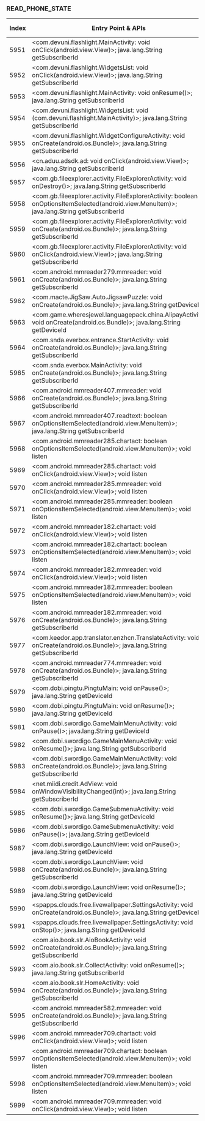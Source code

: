 ### READ_PHONE_STATE
| Index | Entry Point & APIs | Screen shot | Resource id | Label |
| ------------- | ------------- | ------------- |-------------|-------------|
| 5951 | <com.devuni.flashlight.MainActivity: void onClick(android.view.View)>; java.lang.String getSubscriberId | ![](D:\COSMOS\output\py\Drebin\VirusShare_Android_20130506\VirusShare_fac1257bd452d41eb46f8b01c39cb548\com.devuni.flashlight.MainActivity.png) |  | |
| 5952 | <com.devuni.flashlight.WidgetsList: void onClick(android.view.View)>; java.lang.String getSubscriberId | ![](D:\COSMOS\output\py\Drebin\VirusShare_Android_20130506\VirusShare_fac1257bd452d41eb46f8b01c39cb548\com.devuni.flashlight.MainActivity.png) |  | |
| 5953 | <com.devuni.flashlight.MainActivity: void onResume()>; java.lang.String getSubscriberId | ![](D:\COSMOS\output\py\Drebin\VirusShare_Android_20130506\VirusShare_fac1257bd452d41eb46f8b01c39cb548\com.devuni.flashlight.MainActivity.png) |  | |
| 5954 | <com.devuni.flashlight.WidgetsList: void <init>(com.devuni.flashlight.MainActivity)>; java.lang.String getSubscriberId | ![](D:\COSMOS\output\py\Drebin\VirusShare_Android_20130506\VirusShare_fac1257bd452d41eb46f8b01c39cb548\com.devuni.flashlight.MainActivity.png) |  | |
| 5955 | <com.devuni.flashlight.WidgetConfigureActivity: void onCreate(android.os.Bundle)>; java.lang.String getSubscriberId | ![](D:\COSMOS\output\py\Drebin\VirusShare_Android_20130506\VirusShare_fac1257bd452d41eb46f8b01c39cb548\com.devuni.flashlight.WidgetConfigureActivity.png) |  | |
| 5956 | <cn.aduu.adsdk.ad: void onClick(android.view.View)>; java.lang.String getSubscriberId | ![](D:\COSMOS\output\py\Drebin\VirusShare_Android_20130506\VirusShare_fad81626c3dc0d7af60d58b434c11d3d\cn.aduu.adsdk.AdSpotActivity.png) |  | |
| 5957 | <com.gb.fileexplorer.activity.FileExplorerActivity: void onDestroy()>; java.lang.String getSubscriberId | ![](D:\COSMOS\output\py\Drebin\VirusShare_Android_20130506\VirusShare_fb20c5d8b4da6ff5b936664d706dff4a\com.gb.fileexplorer.activity.FileExplorerActivity.png) |  | |
| 5958 | <com.gb.fileexplorer.activity.FileExplorerActivity: boolean onOptionsItemSelected(android.view.MenuItem)>; java.lang.String getSubscriberId | ![](D:\COSMOS\output\py\Drebin\VirusShare_Android_20130506\VirusShare_fb20c5d8b4da6ff5b936664d706dff4a\com.gb.fileexplorer.activity.FileExplorerActivity.png) |  | |
| 5959 | <com.gb.fileexplorer.activity.FileExplorerActivity: void onCreate(android.os.Bundle)>; java.lang.String getSubscriberId | ![](D:\COSMOS\output\py\Drebin\VirusShare_Android_20130506\VirusShare_fb20c5d8b4da6ff5b936664d706dff4a\com.gb.fileexplorer.activity.FileExplorerActivity.png) |  | |
| 5960 | <com.gb.fileexplorer.activity.FileExplorerActivity: void onClick(android.view.View)>; java.lang.String getSubscriberId | ![](D:\COSMOS\output\py\Drebin\VirusShare_Android_20130506\VirusShare_fb20c5d8b4da6ff5b936664d706dff4a\com.gb.fileexplorer.activity.FileExplorerActivity.png) |  | |
| 5961 | <com.android.mmreader279.mmreader: void onCreate(android.os.Bundle)>; java.lang.String getSubscriberId | ![](D:\COSMOS\output\py\Drebin\VirusShare_Android_20130506\VirusShare_fb3e121b448114200372ba7eddc25bb7\com.android.mmreader279.mmreader.png) |  | |
| 5962 | <com.macte.JigSaw.Auto.JigsawPuzzle: void onCreate(android.os.Bundle)>; java.lang.String getDeviceId | ![](D:\COSMOS\output\py\Drebin\VirusShare_Android_20130506\VirusShare_fba71bb55ae60af29dee1dd864dff3e9\com.macte.JigSaw.Auto.JigsawPuzzle.png) |  | |
| 5963 | <com.game.wheresjewel.languagepack.china.AlipayActivity: void onCreate(android.os.Bundle)>; java.lang.String getDeviceId | ![](D:\COSMOS\output\py\Drebin\VirusShare_Android_20130506\VirusShare_fbbcfab8e6512d2d561156dcafe55eed\com.game.wheresjewel.languagepack.china.AlipayActivity.png) |  | |
| 5964 | <com.snda.everbox.entrance.StartActivity: void onCreate(android.os.Bundle)>; java.lang.String getSubscriberId | ![](D:\COSMOS\output\py\Drebin\VirusShare_Android_20130506\VirusShare_fbf7a9dfa497c98bd8f9b4f47923e85f\com.snda.everbox.entrance.StartActivity.png) |  | |
| 5965 | <com.snda.everbox.MainActivity: void onCreate(android.os.Bundle)>; java.lang.String getSubscriberId | ![](D:\COSMOS\output\py\Drebin\VirusShare_Android_20130506\VirusShare_fbf7a9dfa497c98bd8f9b4f47923e85f\com.snda.everbox.MainActivity.png) |  | |
| 5966 | <com.android.mmreader407.mmreader: void onCreate(android.os.Bundle)>; java.lang.String getSubscriberId | ![](D:\COSMOS\output\py\Drebin\VirusShare_Android_20130506\VirusShare_fc20757bfe9f3163bec8165f359dce53\com.android.mmreader407.mmreader.png) |  | |
| 5967 | <com.android.mmreader407.readtext: boolean onOptionsItemSelected(android.view.MenuItem)>; java.lang.String getSubscriberId | ![](D:\COSMOS\output\py\Drebin\VirusShare_Android_20130506\VirusShare_fc20757bfe9f3163bec8165f359dce53\com.android.mmreader407.readtext.png) |  | |
| 5968 | <com.android.mmreader285.chartact: boolean onOptionsItemSelected(android.view.MenuItem)>; void listen | ![](D:\COSMOS\output\py\Drebin\VirusShare_Android_20130506\VirusShare_fc36138d0c165603c5441c68814fbfcd\com.android.mmreader285.chartact.png) |  | |
| 5969 | <com.android.mmreader285.chartact: void onClick(android.view.View)>; void listen | ![](D:\COSMOS\output\py\Drebin\VirusShare_Android_20130506\VirusShare_fc36138d0c165603c5441c68814fbfcd\com.android.mmreader285.chartact.png) |  | |
| 5970 | <com.android.mmreader285.mmreader: void onClick(android.view.View)>; void listen | ![](D:\COSMOS\output\py\Drebin\VirusShare_Android_20130506\VirusShare_fc36138d0c165603c5441c68814fbfcd\com.android.mmreader285.mmreader.png) |  | |
| 5971 | <com.android.mmreader285.mmreader: boolean onOptionsItemSelected(android.view.MenuItem)>; void listen | ![](D:\COSMOS\output\py\Drebin\VirusShare_Android_20130506\VirusShare_fc36138d0c165603c5441c68814fbfcd\com.android.mmreader285.mmreader.png) |  | |
| 5972 | <com.android.mmreader182.chartact: void onClick(android.view.View)>; void listen | ![](D:\COSMOS\output\py\Drebin\VirusShare_Android_20130506\VirusShare_fc54c9322e899ca5370299bd1ebbad27\com.android.mmreader182.chartact.png) |  | |
| 5973 | <com.android.mmreader182.chartact: boolean onOptionsItemSelected(android.view.MenuItem)>; void listen | ![](D:\COSMOS\output\py\Drebin\VirusShare_Android_20130506\VirusShare_fc54c9322e899ca5370299bd1ebbad27\com.android.mmreader182.chartact.png) |  | |
| 5974 | <com.android.mmreader182.mmreader: void onClick(android.view.View)>; void listen | ![](D:\COSMOS\output\py\Drebin\VirusShare_Android_20130506\VirusShare_fc54c9322e899ca5370299bd1ebbad27\com.android.mmreader182.mmreader.png) |  | |
| 5975 | <com.android.mmreader182.mmreader: boolean onOptionsItemSelected(android.view.MenuItem)>; void listen | ![](D:\COSMOS\output\py\Drebin\VirusShare_Android_20130506\VirusShare_fc54c9322e899ca5370299bd1ebbad27\com.android.mmreader182.mmreader.png) |  | |
| 5976 | <com.android.mmreader182.mmreader: void onCreate(android.os.Bundle)>; java.lang.String getSubscriberId | ![](D:\COSMOS\output\py\Drebin\VirusShare_Android_20130506\VirusShare_fc54c9322e899ca5370299bd1ebbad27\com.android.mmreader182.mmreader.png) |  | |
| 5977 | <com.keedor.app.translator.enzhcn.TranslateActivity: void onCreate(android.os.Bundle)>; java.lang.String getSubscriberId | ![](D:\COSMOS\output\py\Drebin\VirusShare_Android_20130506\VirusShare_fc91455c8a9954b8b9b82747dc13a327\com.keedor.app.translator.enzhcn.TranslateActivity.png) |  | |
| 5978 | <com.android.mmreader774.mmreader: void onCreate(android.os.Bundle)>; java.lang.String getSubscriberId | ![](D:\COSMOS\output\py\Drebin\VirusShare_Android_20130506\VirusShare_fcb24a38ab35a8fddfb9bb7966694070\com.android.mmreader774.mmreader.png) |  | |
| 5979 | <com.dobi.pingtu.PingtuMain: void onPause()>; java.lang.String getDeviceId | ![](D:\COSMOS\output\py\Drebin\VirusShare_Android_20130506\VirusShare_fd1c677a3a6abe02dba87adcd1fce87d\com.dobi.pingtu.PingtuMain.png) |  | |
| 5980 | <com.dobi.pingtu.PingtuMain: void onResume()>; java.lang.String getDeviceId | ![](D:\COSMOS\output\py\Drebin\VirusShare_Android_20130506\VirusShare_fd1c677a3a6abe02dba87adcd1fce87d\com.dobi.pingtu.PingtuMain.png) |  | |
| 5981 | <com.dobi.swordigo.GameMainMenuActivity: void onPause()>; java.lang.String getDeviceId | ![](D:\COSMOS\output\py\Drebin\VirusShare_Android_20130506\VirusShare_fd1c677a3a6abe02dba87adcd1fce87d\com.dobi.swordigo.GameMainMenuActivity.png) |  | |
| 5982 | <com.dobi.swordigo.GameMainMenuActivity: void onResume()>; java.lang.String getSubscriberId | ![](D:\COSMOS\output\py\Drebin\VirusShare_Android_20130506\VirusShare_fd1c677a3a6abe02dba87adcd1fce87d\com.dobi.swordigo.GameMainMenuActivity.png) |  | |
| 5983 | <com.dobi.swordigo.GameMainMenuActivity: void onCreate(android.os.Bundle)>; java.lang.String getSubscriberId | ![](D:\COSMOS\output\py\Drebin\VirusShare_Android_20130506\VirusShare_fd1c677a3a6abe02dba87adcd1fce87d\com.dobi.swordigo.GameMainMenuActivity.png) |  | |
| 5984 | <net.miidi.credit.AdView: void onWindowVisibilityChanged(int)>; java.lang.String getSubscriberId | ![](D:\COSMOS\output\py\Drebin\VirusShare_Android_20130506\VirusShare_fd1c677a3a6abe02dba87adcd1fce87d\com.dobi.swordigo.GameMainMenuActivity.png) | {'2131230738': <sensitive_component.SensitiveComponent.SensitiveView object at 0x000001C6AD2B5470>} | |
| 5985 | <com.dobi.swordigo.GameSubmenuActivity: void onResume()>; java.lang.String getDeviceId | ![](D:\COSMOS\output\py\Drebin\VirusShare_Android_20130506\VirusShare_fd1c677a3a6abe02dba87adcd1fce87d\com.dobi.swordigo.GameSubmenuActivity.png) |  | |
| 5986 | <com.dobi.swordigo.GameSubmenuActivity: void onPause()>; java.lang.String getDeviceId | ![](D:\COSMOS\output\py\Drebin\VirusShare_Android_20130506\VirusShare_fd1c677a3a6abe02dba87adcd1fce87d\com.dobi.swordigo.GameSubmenuActivity.png) |  | |
| 5987 | <com.dobi.swordigo.LaunchView: void onPause()>; java.lang.String getDeviceId | ![](D:\COSMOS\output\py\Drebin\VirusShare_Android_20130506\VirusShare_fd1c677a3a6abe02dba87adcd1fce87d\com.dobi.swordigo.LaunchView.png) |  | |
| 5988 | <com.dobi.swordigo.LaunchView: void onCreate(android.os.Bundle)>; java.lang.String getSubscriberId | ![](D:\COSMOS\output\py\Drebin\VirusShare_Android_20130506\VirusShare_fd1c677a3a6abe02dba87adcd1fce87d\com.dobi.swordigo.LaunchView.png) |  | |
| 5989 | <com.dobi.swordigo.LaunchView: void onResume()>; java.lang.String getDeviceId | ![](D:\COSMOS\output\py\Drebin\VirusShare_Android_20130506\VirusShare_fd1c677a3a6abe02dba87adcd1fce87d\com.dobi.swordigo.LaunchView.png) |  | |
| 5990 | <spapps.clouds.free.livewallpaper.SettingsActivity: void onCreate(android.os.Bundle)>; java.lang.String getDeviceId | ![](D:\COSMOS\output\py\Drebin\VirusShare_Android_20130506\VirusShare_fd2d617bc7371494abde07f014c1bf68\spapps.clouds.free.livewallpaper.SettingsActivity.png) |  | |
| 5991 | <spapps.clouds.free.livewallpaper.SettingsActivity: void onStop()>; java.lang.String getDeviceId | ![](D:\COSMOS\output\py\Drebin\VirusShare_Android_20130506\VirusShare_fd2d617bc7371494abde07f014c1bf68\spapps.clouds.free.livewallpaper.SettingsActivity.png) |  | |
| 5992 | <com.aio.book.slr.AioBookActivity: void onCreate(android.os.Bundle)>; java.lang.String getSubscriberId | ![](D:\COSMOS\output\py\Drebin\VirusShare_Android_20130506\VirusShare_fd2f56d5489c9d63e2c7026cc4b58c9a\com.aio.book.slr.AioBookActivity.png) |  | |
| 5993 | <com.aio.book.slr.CollectActivity: void onResume()>; java.lang.String getSubscriberId | ![](D:\COSMOS\output\py\Drebin\VirusShare_Android_20130506\VirusShare_fd2f56d5489c9d63e2c7026cc4b58c9a\com.aio.book.slr.CollectActivity.png) |  | |
| 5994 | <com.aio.book.slr.HomeActivity: void onCreate(android.os.Bundle)>; java.lang.String getSubscriberId | ![](D:\COSMOS\output\py\Drebin\VirusShare_Android_20130506\VirusShare_fd2f56d5489c9d63e2c7026cc4b58c9a\com.aio.book.slr.HomeActivity.png) |  | |
| 5995 | <com.android.mmreader582.mmreader: void onCreate(android.os.Bundle)>; java.lang.String getSubscriberId | ![](D:\COSMOS\output\py\Drebin\VirusShare_Android_20130506\VirusShare_fd80169b444a07867d61cafb107d67e6\com.android.mmreader582.mmreader.png) |  | |
| 5996 | <com.android.mmreader709.chartact: void onClick(android.view.View)>; void listen | ![](D:\COSMOS\output\py\Drebin\VirusShare_Android_20130506\VirusShare_fd89bdf7b6af024825281a3a49a72cd8\com.android.mmreader709.chartact.png) |  | |
| 5997 | <com.android.mmreader709.chartact: boolean onOptionsItemSelected(android.view.MenuItem)>; void listen | ![](D:\COSMOS\output\py\Drebin\VirusShare_Android_20130506\VirusShare_fd89bdf7b6af024825281a3a49a72cd8\com.android.mmreader709.chartact.png) |  | |
| 5998 | <com.android.mmreader709.mmreader: boolean onOptionsItemSelected(android.view.MenuItem)>; void listen | ![](D:\COSMOS\output\py\Drebin\VirusShare_Android_20130506\VirusShare_fd89bdf7b6af024825281a3a49a72cd8\com.android.mmreader709.mmreader.png) |  | |
| 5999 | <com.android.mmreader709.mmreader: void onClick(android.view.View)>; void listen | ![](D:\COSMOS\output\py\Drebin\VirusShare_Android_20130506\VirusShare_fd89bdf7b6af024825281a3a49a72cd8\com.android.mmreader709.mmreader.png) |  | |
